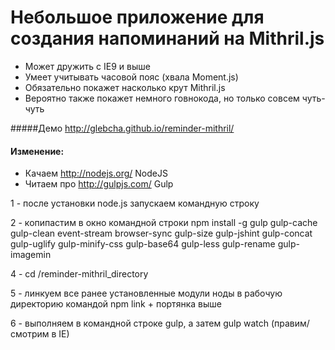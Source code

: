 # Небольшое приложение для создания напоминаний на Mithril.js 

* Может дружить с IE9 и выше
* Умеет учитывать часовой пояс (хвала Moment.js)
* Обязательно покажет насколько крут Mithril.js
* Вероятно также покажет немного говнокода, но только совсем чуть-чуть

#####Демо http://glebcha.github.io/reminder-mithril/

#### Изменение:

* Качаем http://nodejs.org/ NodeJS
* Читаем про http://gulpjs.com/ Gulp

1 - после установки node.js запускаем командную строку

2 - копипастим в окно командной строки npm install -g gulp gulp-cache gulp-clean event-stream browser-sync gulp-size gulp-jshint gulp-concat gulp-uglify gulp-minify-css gulp-base64 gulp-less gulp-rename gulp-imagemin

4 - cd /reminder-mithril_directory

5 - линкуем все ранее установленные модули ноды в рабочую директорию командой npm link + портянка выше

6 - выполняем в командной строке gulp, а затем gulp watch (правим/смотрим в IE)
